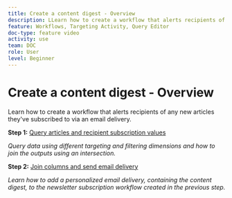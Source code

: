 ```yaml
---
title: Create a content digest - Overview
description: LLearn how to create a workflow that alerts recipients of any new articles they've subscribed to via an email delivery.
feature: Workflows, Targeting Activity, Query Editor
doc-type: feature video
activity: use
team: DOC
role: User
level: Beginner
---
```

# Create a content digest - Overview

Learn how to create a workflow that alerts recipients of any new articles they've subscribed to via an email delivery.

**Step 1:** [Query articles and recipient subscription values](/help/process-management/create-a-content-digest/query-articles-and-recipient-subscription-values.md)

*Query data using different targeting and filtering dimensions and how to join the outputs using an intersection.*

**Step 2:** [Join columns and send email delivery](/help/process-management/create-a-content-digest/join-columns-and-send-automated-email-delivery.md)

*Learn how to add a personalized email delivery, containing the content digest, to the newsletter subscription workflow created in the previous step.*
